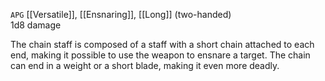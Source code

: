 `APG`
[[Versatile]], [[Ensnaring]], [[Long]] (two-handed)<br>1d8 damage

The chain staff is composed of a staff with a short chain attached to each end, making it possible to use the weapon to ensnare a target. The chain can end in a weight or a short blade, making it even more deadly.